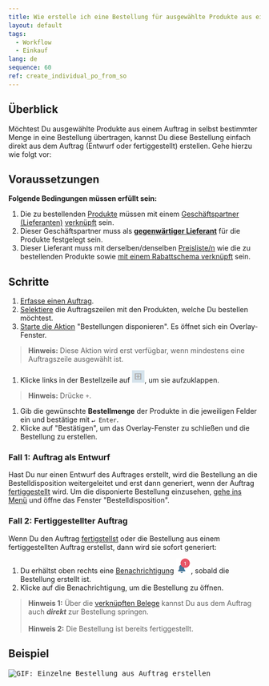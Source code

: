 ```yaml
---
title: Wie erstelle ich eine Bestellung für ausgewählte Produkte aus einem Auftrag?
layout: default
tags:
  - Workflow
  - Einkauf
lang: de
sequence: 60
ref: create_individual_po_from_so
---
```


## Überblick
Möchtest Du ausgewählte Produkte aus einem Auftrag in selbst bestimmter Menge in eine Bestellung übertragen, kannst Du diese Bestellung einfach direkt aus dem Auftrag (Entwurf oder fertiggestellt) erstellen. Gehe hierzu wie folgt vor:

## Voraussetzungen
**Folgende Bedingungen müssen erfüllt sein:**

1. Die zu bestellenden [Produkte](NeuesProdukt) müssen mit einem [Geschäftspartner (Lieferanten)](Neuer_Geschaeftspartner_Lieferant) [verknüpft](Produkt_mit_Geschaeftspartner_verknuepfen) sein.
1. Dieser Geschäftspartner muss als [**gegenwärtiger Lieferant**](Gegenwaertigen_Lieferanten_festlegen) für die Produkte festgelegt sein.
1. Dieser Lieferant muss mit derselben/denselben [Preisliste/n](ProduktPreis) wie die zu bestellenden Produkte sowie [mit einem Rabattschema verknüpft](Rabattschema_mit_GP_verknuepfen) sein.

## Schritte
1. [Erfasse einen Auftrag](Auftrag_erfassen).
1. [Selektiere](AuswahlBelege) die Auftragszeilen mit den Produkten, welche Du bestellen möchtest.
1. [Starte die Aktion](AktionStarten) "Bestellungen disponieren". Es öffnet sich ein Overlay-Fenster.
 >**Hinweis:** Diese Aktion wird erst verfügbar, wenn mindestens eine Auftragszeile ausgewählt ist.

1. Klicke links in der Bestellzeile auf !['+'](assets/expand_list_plus.png), um sie aufzuklappen.
 >**Hinweis:** Drücke `+`.

1. Gib die gewünschte **Bestellmenge** der Produkte in die jeweiligen Felder ein und bestätige mit `↵ Enter`.
1. Klicke auf "Bestätigen", um das Overlay-Fenster zu schließen und die Bestellung zu erstellen.

### Fall 1: Auftrag als Entwurf
Hast Du nur einen Entwurf des Auftrages erstellt, wird die Bestellung an die Bestelldisposition weitergeleitet und erst dann generiert, wenn der Auftrag [fertiggestellt](BelegverarbeitungFertigstellen) wird. Um die disponierte Bestellung einzusehen, [gehe ins Menü](Menu) und öffne das Fenster "Bestelldisposition".

### Fall 2: Fertiggestellter Auftrag
Wenn Du den Auftrag [fertigstellst](BelegverarbeitungFertigstellen) oder die Bestellung aus einem fertiggestellten Auftrag erstellst, dann wird sie sofort generiert:

1. Du erhältst oben rechts eine [Benachrichtigung](Benachrichtigungsarten) ![](assets/NotificationBell_WebUI.png), sobald die Bestellung erstellt ist.
1. Klicke auf die Benachrichtigung, um die Bestellung zu öffnen.
 >**Hinweis 1:** Über die [verknüpften Belege](SpringezuBelegen) kannst Du aus dem Auftrag auch ***direkt*** zur Bestellung springen.<br><br>
 >**Hinweis 2:** Die Bestellung ist bereits fertiggestellt.

## Beispiel
<kbd><img src="assets/Einzelne Bestellung aus Auftrag erstellen.gif" alt="GIF: Einzelne Bestellung aus Auftrag erstellen"></kbd>
